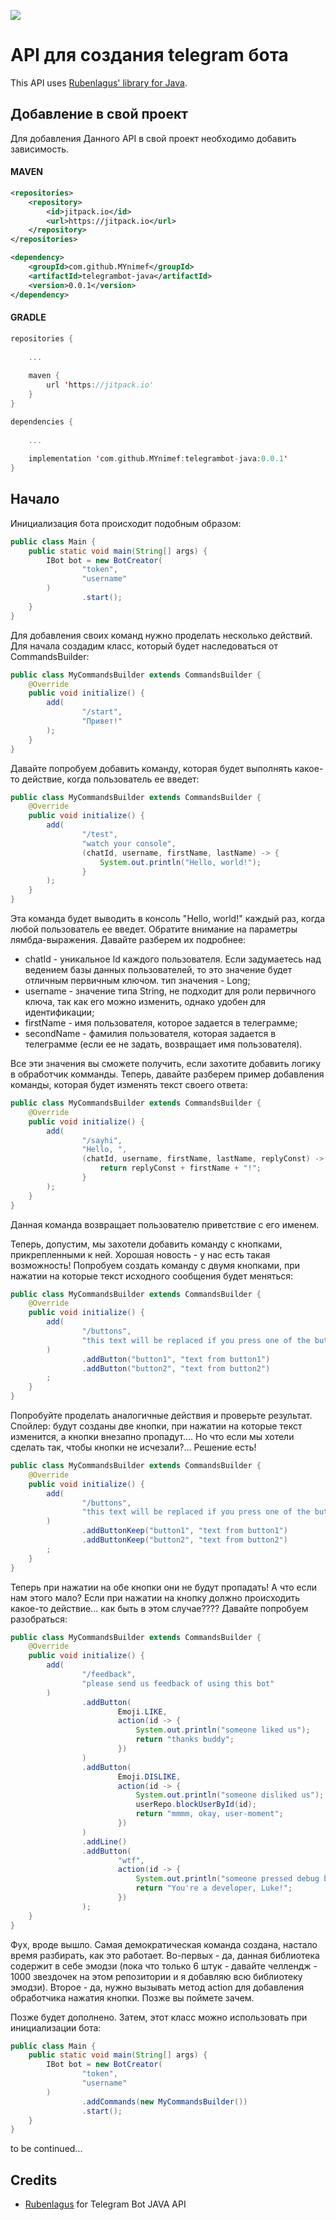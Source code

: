 [![](https://jitpack.io/v/MYnimef/telegrambot-java.svg)](https://jitpack.io/#MYnimef/telegrambot-java)

# API для создания telegram бота

This API uses [Rubenlagus' library for Java](https://github.com/rubenlagus/TelegramBots).

## Добавление в свой проект

Для добавления Данного API в свой проект необходимо добавить зависимость.

#### MAVEN

```xml
<repositories>
    <repository>
        <id>jitpack.io</id>
        <url>https://jitpack.io</url>
    </repository>
</repositories>

<dependency>
    <groupId>com.github.MYnimef</groupId>
    <artifactId>telegrambot-java</artifactId>
    <version>0.0.1</version>
</dependency>
```

#### GRADLE

```kotlin
repositories { 
    
    ...
    
    maven { 
        url 'https://jitpack.io'
    }
}

dependencies {
    
    ...
    
    implementation 'com.github.MYnimef:telegrambot-java:0.0.1'
}
```

## Начало
 Инициализация бота происходит подобным образом:

```java
public class Main {
    public static void main(String[] args) {
        IBot bot = new BotCreator(
                "token",
                "username"
        )
                .start();
    }
}
```

 Для добавления своих команд нужно проделать несколько действий. Для начала создадим класс, который будет наследоваться от CommandsBuilder:

```java
public class MyCommandsBuilder extends CommandsBuilder {
    @Override
    public void initialize() {
        add(
                "/start", 
                "Привет!"
        );
    }
}
```

 Давайте попробуем добавить команду, которая будет выполнять какое-то действие, когда пользователь ее введет:

```java
public class MyCommandsBuilder extends CommandsBuilder { 
    @Override 
    public void initialize() {
        add(
                "/test", 
                "watch your console",
                (chatId, username, firstName, lastName) -> {
                    System.out.println("Hello, world!");
                }
        );
    }
}
```

Эта команда будет выводить в консоль "Hello, world!" каждый раз, когда любой пользователь ее введет. Обратите внимание на
параметры лямбда-выражения. Давайте разберем их подробнее:

- chatId - уникальное Id каждого пользователя. Если задумаетесь над ведением базы данных пользователей, то это значение 
будет отличным первичным ключом. тип значения - Long;
- username - значение типа String, не подходит для роли первичного ключа, так как его можно изменить,
однако удобен для идентификации;
- firstName - имя пользователя, которое задается в телеграмме;
- secondName - фамилия пользователя, которая задается в телеграмме (если ее не задать, возвращает имя пользователя).

Все эти значения вы сможете получить, если захотите добавить логику в обработчик комманды. 
Теперь, давайте разберем пример добавления команды, которая будет изменять текст своего ответа:

```java
public class MyCommandsBuilder extends CommandsBuilder { 
    @Override 
    public void initialize() {
        add(
                "/sayhi", 
                "Hello, ",
                (chatId, username, firstName, lastName, replyConst) -> {
                    return replyConst + firstName + "!";
                }
        );
    }
}
```

Данная команда возвращает пользователю приветствие с его именем.

Теперь, допустим, мы захотели добавить команду с кнопками, прикрепленными к ней. Хорошая новость - у нас есть такая возможность! 
Попробуем создать команду с двумя кнопками, при нажатии на которые текст исходного сообщения будет меняться:

```java
public class MyCommandsBuilder extends CommandsBuilder { 
    @Override 
    public void initialize() {
        add(
                "/buttons", 
                "this text will be replaced if you press one of the buttons"
        )
                .addButton("button1", "text from button1")
                .addButton("button2", "text from button2")
        ;
    }
}
```

Попробуйте проделать аналогичные действия и проверьте результат. Спойлер: будут созданы две кнопки, 
при нажатии на которые текст изменится, а кнопки внезапно пропадут.... 
Но что если мы хотели сделать так, чтобы кнопки не исчезали?... Решение есть!

```java
public class MyCommandsBuilder extends CommandsBuilder { 
    @Override 
    public void initialize() {
        add(
                "/buttons", 
                "this text will be replaced if you press one of the buttons"
        )
                .addButtonKeep("button1", "text from button1")
                .addButtonKeep("button2", "text from button2")
        ;
    }
}
```

Теперь при нажатии на обе кнопки они не будут пропадать! А что если нам этого мало? Если при нажатии на кнопку должно происходить 
какое-то действие... как быть в этом случае???? Давайте попробуем разобраться:

```java
public class MyCommandsBuilder extends CommandsBuilder { 
    @Override 
    public void initialize() {
        add(
                "/feedback", 
                "please send us feedback of using this bot"
        )
                .addButton(
                        Emoji.LIKE,
                        action(id -> {
                            System.out.println("someone liked us");
                            return "thanks buddy";
                        })
                )
                .addButton(
                        Emoji.DISLIKE,
                        action(id -> {
                            System.out.println("someone disliked us");
                            userRepo.blockUserById(id);
                            return "mmmm, okay, user-moment";
                        })
                )
                .addLine()
                .addButton(
                        "wtf",
                        action(id -> {
                            System.out.println("someone pressed debug button");
                            return "You're a developer, Luke!";
                        })
                );
    }
}
```

Фух, вроде вышло. Самая демократическая команда создана, настало время разбирать, как это работает. Во-первых - да, 
данная библиотека содержит в себе эмодзи (пока что только 6 штук - давайте челлендж - 1000 звездочек на этом репозитории 
и я добавляю всю библиотеку эмодзи). Второе - да, нужно вызывать метод action для добавления обработчика нажатия кнопки. 
Позже вы поймете зачем.

Позже будет дополнено. Затем, этот класс можно использовать при инициализации бота:

```java
public class Main {
    public static void main(String[] args) {
        IBot bot = new BotCreator(
                "token",
                "username"
        )
                .addCommands(new MyCommandsBuilder())
                .start();
    }
}
```

 to be continued...
  
 ## Credits

* [Rubenlagus](https://github.com/rubenlagus/) for Telegram Bot JAVA API
